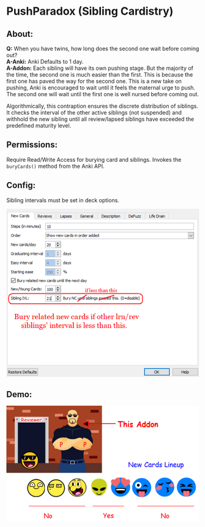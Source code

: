 # PushParadox (Sibling Cardistry)

## About:
<b>Q:</b> When you have twins, how long does the second one wait before coming out?  
<b>A-Anki:</b>  Anki Defaults to 1 day.  
<b>A-Addon:</b> Each sibling will have its own pushing stage. But the majority of the time, the second one is much easier than the first. This is because the first one has paved the way for the second one. This is a new take on pushing, Anki is encouraged to wait until it feels the maternal urge to push. The second one will wait until the first one is well nursed before coming out.

Algorithmically, this contraption ensures the discrete distribution of siblings. It checks the interval of the other active siblings (not suspended) and withhold the new sibling until all review/lapsed siblings have exceeded the predefined maturity level.


## Permissions:
Require Read/Write Access for burying card and siblings.
Invokes the ```buryCards()``` method from the Anki API.


## Config:
Sibling intervals must be set in deck options.

<img src="https://github.com/lovac42/PushParadox/blob/master/screenshots/menuopt.png?raw=true">


## Demo:

<img src="https://github.com/lovac42/PushParadox/blob/master/screenshots/example_lineup.png?raw=true">
